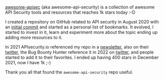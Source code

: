 [awesome-apisec](https://github.com/arainho/awesome-api-security) (aka awesome-api-security) is a collection of awesome API Security tools and resources that reaches 1k stars today :-D

I created a repository on GitHub related to API security in August 2020 with an [initial commit](https://github.com/arainho/awesome-api-security/commit/373a99b514eb2f35b482d7ea7e94f13d2a3d6ad6) and started as a personal list of bookmarks.
It evolved, I started to invest in it,  learn and experiment more about the topic ending up adding more resources to it.

In 2021 APIsecurity.io referenced my repo in a [newsletter](https://apisecurity.io/issue-162-compromised-googe-cloud-accounts-graphql-as-api-gateway-api-security-guide-and-training/), also on their [twitter](https://twitter.com/apisecurityio/status/1404423379197652993), the Bug Bounty Hunter reference it in 2022 on [twitter](https://twitter.com/tbbhunter/status/1478750754844422144), and people started to add it to their favorites.
I ended up having 400 stars in December 2021, now I have 1k ;-)

Thank you all that found the `awesome-api-security` repo useful.




 
